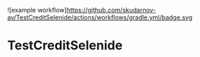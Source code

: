 ![example workflow]https://github.com/skudarnov-av/TestCreditSelenide/actions/workflows/gradle.yml/badge.svg

# TestCreditSelenide
